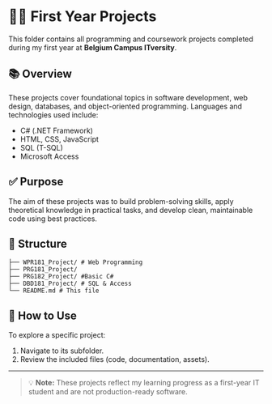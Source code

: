 # 🧑‍🎓 First Year Projects

This folder contains all programming and coursework projects completed during my first year at **Belgium Campus ITversity**.

## 📚 Overview

These projects cover foundational topics in software development, web design, databases, and object-oriented programming. Languages and technologies used include:

- C# (.NET Framework)
- HTML, CSS, JavaScript
- SQL (T-SQL)
- Microsoft Access


## ✅ Purpose

The aim of these projects was to build problem-solving skills, apply theoretical knowledge in practical tasks, and develop clean, maintainable code using best practices.

## 📁 Structure

```FirstYearProjects/
├── WPR181_Project/ # Web Programming
├── PRG181_Project/
├── PRG182_Project/ #Basic C#
├── DBD181_Project/ # SQL & Access
└── README.md # This file
```
  

## 🔧 How to Use

To explore a specific project:
1. Navigate to its subfolder.
2. Review the included files (code, documentation, assets).

---

> 💡 **Note:** These projects reflect my learning progress as a first-year IT student and are not production-ready software.

